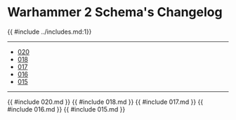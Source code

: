 # Warhammer 2 Schema's Changelog

{{ #include ../includes.md:1}}

-----------------------------------
- [020](#020)
- [018](#018)
- [017](#017)
- [016](#016)
- [015](#015)

-----------------------------------
{{ #include 020.md }}
{{ #include 018.md }}
{{ #include 017.md }}
{{ #include 016.md }}
{{ #include 015.md }}

